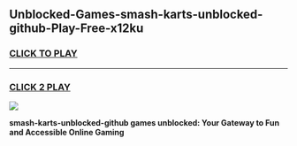 
## Unblocked-Games-smash-karts-unblocked-github-Play-Free-x12ku
<h3>
<a href="https://premium76.site?title=smash-karts-unblocked-github&ref=20M">CLICK TO PLAY</a></h3>
<hr>

<h3>
<a href="https://premium76.site?title=smash-karts-unblocked-github&ref=20M">CLICK 2 PLAY</a>
  
</h3>

<a href="https://premium76.site?title=smash-karts-unblocked-github&ref=19M"><img src="https://clearcache.store/games.png"></a>


**smash-karts-unblocked-github games unblocked: Your Gateway to Fun and Accessible Online Gaming**
